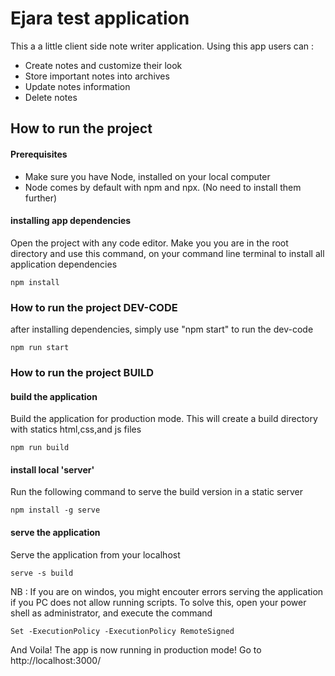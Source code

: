 # Ejara test application

This a a little client side note writer application. Using this app users can :

- Create notes and customize their look
- Store important notes into archives
- Update notes information
- Delete notes

## How to run the project

#### Prerequisites

- Make sure you have Node, installed on your local computer
- Node comes by default with npm and npx. (No need to install them further)

#### installing app dependencies

Open the project with any code editor. Make you you are in the root directory and use this command, on your command line terminal to install all application dependencies

```
npm install
```

### How to run the project DEV-CODE

after installing dependencies, simply use "npm start" to run the dev-code

```
npm run start
```

### How to run the project BUILD

#### build the application

Build the application for production mode. This will create a build directory with statics html,css,and js files

```
npm run build
```

#### install local 'server'

Run the following command to serve the build version in a static server

```
npm install -g serve
```

#### serve the application

Serve the application from your localhost

```
serve -s build

```

NB : If you are on windos, you might encouter errors serving the application if you PC does not allow running scripts. To solve this, open your power shell as administrator, and execute the command

```
Set -ExecutionPolicy -ExecutionPolicy RemoteSigned
```

And Voila! The app is now running in production mode! Go to http://localhost:3000/
